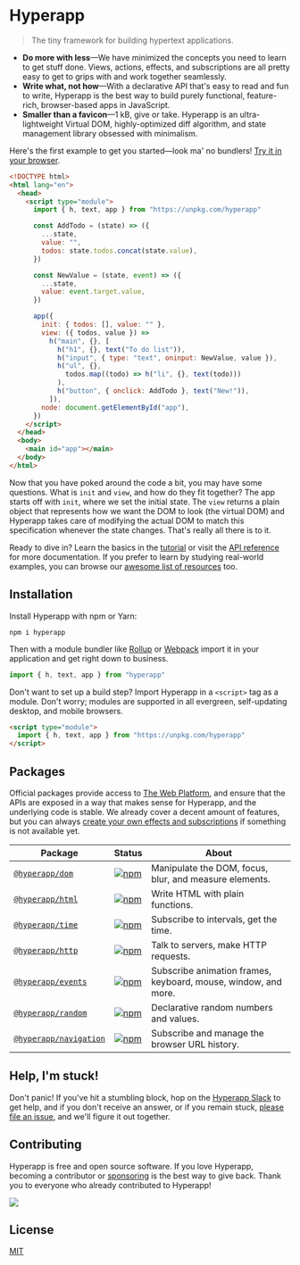 # Hyperapp

> The tiny framework for building hypertext applications.

- **Do more with less**—We have minimized the concepts you need to learn to get stuff done. Views, actions, effects, and subscriptions are all pretty easy to get to grips with and work together seamlessly.
- **Write what, not how**—With a declarative API that's easy to read and fun to write, Hyperapp is the best way to build purely functional, feature-rich, browser-based apps in JavaScript.
- **Smaller than a favicon**—1 kB, give or take. Hyperapp is an ultra-lightweight Virtual DOM, highly-optimized diff algorithm, and state management library obsessed with minimalism.

Here's the first example to get you started—look ma' no bundlers! [Try it in your browser](https://codepen.io/jorgebucaran/pen/zNxZLP?editors=1000).

<!-- prettier-ignore -->
```html
<!DOCTYPE html>
<html lang="en">
  <head>
    <script type="module">
      import { h, text, app } from "https://unpkg.com/hyperapp"

      const AddTodo = (state) => ({
        ...state,
        value: "",
        todos: state.todos.concat(state.value),
      })

      const NewValue = (state, event) => ({
        ...state,
        value: event.target.value,
      })

      app({
        init: { todos: [], value: "" },
        view: ({ todos, value }) =>
          h("main", {}, [
            h("h1", {}, text("To do list")),
            h("input", { type: "text", oninput: NewValue, value }),
            h("ul", {},
              todos.map((todo) => h("li", {}, text(todo)))
            ),
            h("button", { onclick: AddTodo }, text("New!")),
          ]),
        node: document.getElementById("app"),
      })
    </script>
  </head>
  <body>
    <main id="app"></main>
  </body>
</html>
```

Now that you have poked around the code a bit, you may have some questions. What is `init` and `view`, and how do they fit together? The app starts off with `init`, where we set the initial state. The `view` returns a plain object that represents how we want the DOM to look (the virtual DOM) and Hyperapp takes care of modifying the actual DOM to match this specification whenever the state changes. That's really all there is to it.

Ready to dive in? Learn the basics in the [tutorial](docs/tutorial.md) or visit the [API reference](docs/reference.md) for more documentation. If you prefer to learn by studying real-world examples, you can browse our [awesome list of resources](https://github.com/jorgebucaran/hyperawesome) too.

## Installation

Install Hyperapp with npm or Yarn:

```console
npm i hyperapp
```

Then with a module bundler like [Rollup](https://rollupjs.org) or [Webpack](https://webpack.js.org) import it in your application and get right down to business.

```js
import { h, text, app } from "hyperapp"
```

Don't want to set up a build step? Import Hyperapp in a `<script>` tag as a module. Don't worry; modules are supported in all evergreen, self-updating desktop, and mobile browsers.

```html
<script type="module">
  import { h, text, app } from "https://unpkg.com/hyperapp"
</script>
```

## Packages

Official packages provide access to [The Web Platform](https://platform.html5.org), and ensure that the APIs are exposed in a way that makes sense for Hyperapp, and the underlying code is stable. We already cover a decent amount of features, but you can always [create your own effects and subscriptions](docs/reference.md) if something is not available yet.

| Package                                   | Status                                                                                                                                              | About                                                          |
| ----------------------------------------- | --------------------------------------------------------------------------------------------------------------------------------------------------- | -------------------------------------------------------------- |
| [`@hyperapp/dom`](/packages/dom)               | [![npm](https://img.shields.io/badge/-planned-6a737d?style=for-the-badge&label=)](https://www.npmjs.com/package/@hyperapp/dom)                      | Manipulate the DOM, focus, blur, and measure elements.         |
| [`@hyperapp/html`](/packages/html)             | [![npm](https://img.shields.io/npm/v/@hyperapp/html.svg?style=for-the-badge&color=0366d6&label=)](https://www.npmjs.com/package/@hyperapp/html)     | Write HTML with plain functions.                              |
| [`@hyperapp/time`](/packages/time)             | [![npm](https://img.shields.io/npm/v/@hyperapp/time.svg?style=for-the-badge&color=0366d6&label=)](https://www.npmjs.com/package/@hyperapp/time)     | Subscribe to intervals, get the time.                          |
| [`@hyperapp/http`](/packages/http)             | [![npm](https://img.shields.io/npm/v/@hyperapp/http.svg?style=for-the-badge&color=0366d6&label=)](https://www.npmjs.com/package/@hyperapp/http)     | Talk to servers, make HTTP requests.                           |
| [`@hyperapp/events`](/packages/events)         | [![npm](https://img.shields.io/npm/v/@hyperapp/events.svg?style=for-the-badge&color=0366d6&label=)](https://www.npmjs.com/package/@hyperapp/events) | Subscribe animation frames, keyboard, mouse, window, and more. |
| [`@hyperapp/random`](/packages/random)         | [![npm](https://img.shields.io/badge/-planned-6a737d?style=for-the-badge&label=)](https://www.npmjs.com/package/@hyperapp/random)                   | Declarative random numbers and values.                         |
| [`@hyperapp/navigation`](/packages/navigation) | [![npm](https://img.shields.io/badge/-planned-6a737d?style=for-the-badge&label=)](https://www.npmjs.com/package/@hyperapp/navigation)               | Subscribe and manage the browser URL history.                  |

## Help, I'm stuck!

Don't panic! If you've hit a stumbling block, hop on the [Hyperapp Slack](https://join.slack.com/t/hyperapp/shared_invite/zt-frxjw3hc-TB4MgH4t74iPrY05KF9Jcg) to get help, and if you don't receive an answer, or if you remain stuck, [please file an issue](https://github.com/jorgebucaran/hyperapp/issues/new), and we'll figure it out together.

## Contributing

Hyperapp is free and open source software. If you love Hyperapp, becoming a contributor or [sponsoring](https://github.com/sponsors/jorgebucaran) is the best way to give back. Thank you to everyone who already contributed to Hyperapp!

[![](https://opencollective.com/hyperapp/contributors.svg?width=1024&button=false)](https://github.com/jorgebucaran/hyperapp/graphs/contributors)

## License

[MIT](LICENSE.md)
